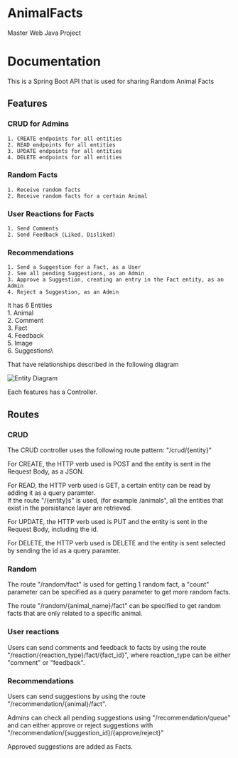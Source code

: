 # AnimalFacts
Master Web Java Project

# Documentation

This is a Spring Boot API that is used for sharing Random Animal Facts


## Features

### CRUD for Admins
    1. CREATE endpoints for all entities
    2. READ endpoints for all entities
    3. UPDATE endpoints for all entities
    4. DELETE endpoints for all entities
### Random Facts
    1. Receive random facts
    2. Receive random facts for a certain Animal
### User Reactions for Facts
    1. Send Comments
    2. Send Feedback (Liked, Disliked)
### Recommendations
    1. Send a Suggestion for a Fact, as a User
    2. See all pending Suggestions, as an Admin
    3. Approve a Suggestion, creating an entry in the Fact entity, as an Admin
    4. Reject a Suggestion, as an Admin
    
It has 6 Entities\
    1. Animal\
    2. Comment\
    3. Fact\
    4. Feedback\
    5. Image\
    6. Suggestions\
    
That have relationships described in the following diagram

![Entity Diagram](https://user-images.githubusercontent.com/49075040/149546741-a13d40f0-d636-47a3-86e5-43af0040df2b.PNG)

Each features has a Controller.

## Routes
### CRUD
The CRUD controller uses the following route pattern:
"/crud/{entity}"

For CREATE, the HTTP verb used is POST and the entity is sent in the Request Body, as a JSON.

For READ, the HTTP verb used is GET, a certain entity can be read by adding it as a query paramter.\
If the route "/{entity}s" is used, (for example /animals", all the entities that exist in the persistance layer are retrieved.

For UPDATE, the HTTP verb used is PUT and the entity is sent in the Request Body, including the id.

For DELETE, the HTTP verb used is DELETE and the entity is sent selected by sending the id as a query paramter.

### Random

The route "/random/fact" is used for getting 1 random fact, a "count" parameter can be specified as a query parameter to get more random facts.

The route "/random/{animal_name}/fact" can be specified to get random facts that are only related to a specific animal.

### User reactions

Users can send comments and feedback to facts by using the route "/reaction/{reaction_type}/fact/{fact_id}", where reaction_type can be either "comment" or "feedback".

### Recommendations

Users can send suggestions by using the route "/recommendation/{animal}/fact".

Admins can check all pending suggestions using "/recommendation/queue" and can either approve or reject suggestions with "/recommendation/{suggestion_id}/{approve/reject}"

Approved suggestions are added as Facts.
